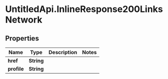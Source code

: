 # UntitledApi.InlineResponse200LinksNetwork

## Properties

Name | Type | Description | Notes
------------ | ------------- | ------------- | -------------
**href** | **String** |  | 
**profile** | **String** |  | 


